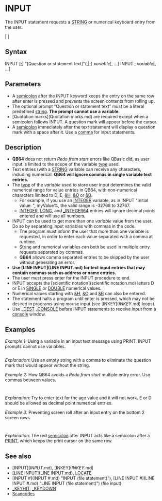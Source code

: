 # INPUT

The INPUT statement requests a [STRING](STRING.md) or numerical keyboard entry from the user.

  

|  |

## Syntax

INPUT [;] "[Question or statement text]"{,|;} *variable*[, ...]
INPUT ; *variable*[, ...]
  

## Parameters

* A [semicolon](semicolon.md) after the INPUT keyword keeps the entry on the same row after enter is pressed and prevents the screen contents from rolling up.
* The optional prompt "Question or statement text" must be a literal predefined [string](string.md). **The prompt cannot use a variable.**
* [Quotation marks](Quotation marks.md) are required except when a semicolon follows INPUT. A question mark will appear before the cursor.
* A [semicolon](semicolon.md) immediately after the text statement will display a question mark with a space after it. Use a [comma](comma.md) for input statements.

  

## Description

* **QB64** does not return *Redo from start* errors like QBasic did, as user input is limited to the scope of the variable [type](type.md) used.
* Text entries (with a [STRING](STRING.md) variable can receive any characters, including numerical. **QB64 will ignore commas in single variable text entries.**
* The [type](type.md) of the *variable* used to store user input determines the valid numerical range for value entries in QB64, with non-numerical characters limited to D, E, [&H](&H.md), [&O](&O.md) or [&B](&B.md).
	+ For example, if you use an [INTEGER](INTEGER.md) variable, as in INPUT "Initial value: ", myValue%, the valid range is -32768 to 32767.
	+ [INTEGER](INTEGER.md), [LONG](LONG.md), and [_INTEGER64](_INTEGER64.md) entries will ignore decimal points entered and will use all numbers.
* INPUT can be used to get more than one *variable* value from the user. Do so by separating input variables with commas in the code.
	+ The program must inform the user that more than one variable is requested, in order to enter each value separated with a comma at runtime.
	+ [String](String.md) and numerical variables can both be used in multiple entry requests separated by commas.
	+ **QB64** allows comma separated entries to be skipped by the user without generating an error.
* **Use [LINE INPUT](LINE INPUT.md) for text input entries that may contain commas such as address or name entries.**
* The user must press enter for the INPUT procedure to end.
* INPUT accepts the [scientific notation](scientific notation.md) letters D or E in [SINGLE](SINGLE.md) or [DOUBLE](DOUBLE.md) numerical values.
* Numerical values starting with [&H](&H.md), [&O](&O.md) and [&B](&B.md) can also be entered.
* The statement halts a program until enter is pressed, which may not be desired in programs using mouse input (see [INKEY$](INKEY$.md) loops).
* Use [_DEST](_DEST.md) [_CONSOLE](_CONSOLE.md) before INPUT statements to receive input from a [console](console.md) window.

  

## Examples

*Example 1:* Using a variable in an input text message using PRINT. INPUT prompts cannot use variables.

``` INPUT "Enter your name: ", name$ [PRINT](PRINT.md) name$ + " please enter your age: ";: INPUT "", age% 'empty string with comma [PRINT](PRINT.md) name$ + " how much do you weigh"; : INPUT weight%   'no text adds ?  
```

*Explanation:* Use an empty string with a comma to eliminate the question mark that would appear without the string.
  

*Example 2:* How QB64 avoids a *Redo from start* multiple entry error. Use commas between values.

``` [DO](DO.md)   INPUT "What is your name, age, and sex(M/F)"; name$, age%, sex$ [LOOP](LOOP.md) [UNTIL](UNTIL.md) age%        'loop until age is not 0 [IF](IF.md) age% >= 21 [THEN](THEN.md) [PRINT](PRINT.md) "You can drink beer!" [ELSE](ELSE.md) [PRINT](PRINT.md) "You cannot drink beer yet!" [END](END.md)  
```

``` What is your name, age, and sex(M/F)? Tom,24,M You can drink beer!  
```

*Explanation:* Try to enter text for the age value and it will not work. E or D should be allowed as decimal point numerical entries.
  

*Example 3:* Preventing screen roll after an input entry on the bottom 2 screen rows.

``` [SCREEN](SCREEN.md) 12  [COLOR](COLOR.md) 14: [LOCATE](LOCATE.md) 29, 2 '          place cursor at beginning of prompt line [PRINT](PRINT.md) "Enter a name to search for... "; 'print prompt on screen with input to follow [COLOR](COLOR.md) 15: INPUT ; "", name$ '       get search name from user [LOCATE](LOCATE.md) 29, 2: [PRINT](PRINT.md) [SPC](SPC.md)(78); '       erase previous prompt n$ = [UCASE$](UCASE$.md)(name$) '                 convert search name to upper case [COLOR](COLOR.md) 14'                        change foreground color to yellow [LOCATE](LOCATE.md) 29, 2: [PRINT](PRINT.md) "Searching..."; 'print message [SLEEP](SLEEP.md)  
```

``` Enter a name to search for... █  
```

*Explanation:* The red [semicolon](semicolon.md) after INPUT acts like a semicolon after a [PRINT](PRINT.md), which keeps the print cursor on the same row.
  

## See also

* [INPUT$](INPUT$.md), [INKEY$](INKEY$.md)
* [LINE INPUT](LINE INPUT.md), [LOCATE](LOCATE.md)
* [INPUT #](INPUT #.md) "INPUT (file statement)"), [LINE INPUT #](LINE INPUT #.md) "LINE INPUT (file statement)") (file input)
* [_KEYHIT](_KEYHIT.md), [_KEYDOWN](_KEYDOWN.md)
* [Scancodes](Scancodes.md)

  
